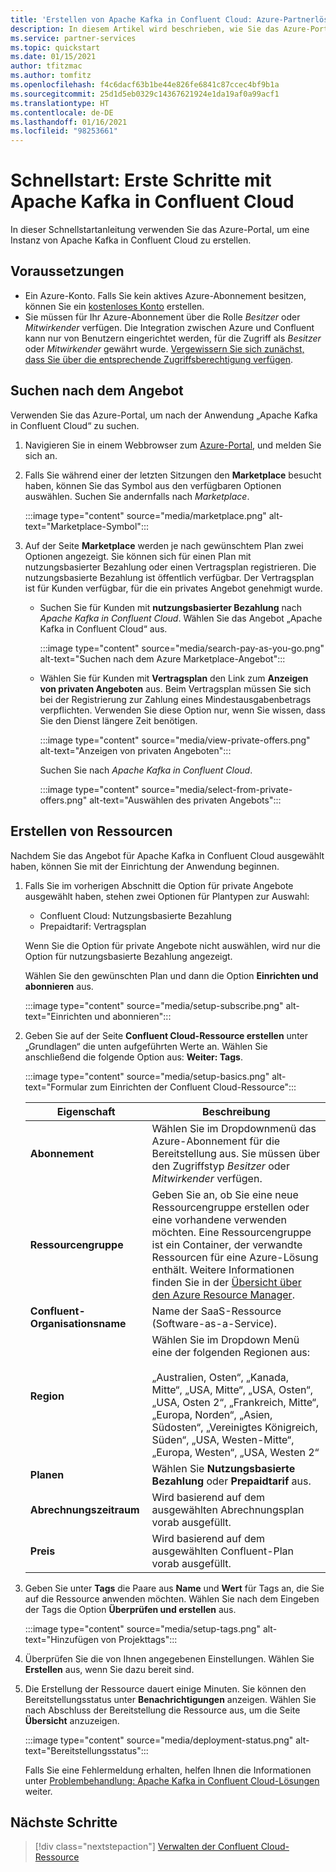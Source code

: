 ```yaml
---
title: 'Erstellen von Apache Kafka in Confluent Cloud: Azure-Partnerlösungen'
description: In diesem Artikel wird beschrieben, wie Sie das Azure-Portal verwenden, um eine Instanz von Apache Kafka in Confluent Cloud zu erstellen.
ms.service: partner-services
ms.topic: quickstart
ms.date: 01/15/2021
author: tfitzmac
ms.author: tomfitz
ms.openlocfilehash: f4c6dacf63b1be44e826fe6841c87ccec4bf9b1a
ms.sourcegitcommit: 25d1d5eb0329c14367621924e1da19af0a99acf1
ms.translationtype: HT
ms.contentlocale: de-DE
ms.lasthandoff: 01/16/2021
ms.locfileid: "98253661"
---
```

# <a name="quickstart-get-started-with-apache-kafka-for-confluent-cloud"></a>Schnellstart: Erste Schritte mit Apache Kafka in Confluent Cloud

In dieser Schnellstartanleitung verwenden Sie das Azure-Portal, um eine Instanz von Apache Kafka in Confluent Cloud zu erstellen.

## <a name="prerequisites"></a>Voraussetzungen

- Ein Azure-Konto. Falls Sie kein aktives Azure-Abonnement besitzen, können Sie ein [kostenloses Konto](https://azure.microsoft.com/free/) erstellen.
- Sie müssen für Ihr Azure-Abonnement über die Rolle _Besitzer_ oder _Mitwirkender_ verfügen. Die Integration zwischen Azure und Confluent kann nur von Benutzern eingerichtet werden, für die Zugriff als _Besitzer_ oder _Mitwirkender_ gewährt wurde. [Vergewissern Sie sich zunächst, dass Sie über die entsprechende Zugriffsberechtigung verfügen](../../role-based-access-control/check-access.md).

## <a name="find-offer"></a>Suchen nach dem Angebot

Verwenden Sie das Azure-Portal, um nach der Anwendung „Apache Kafka in Confluent Cloud“ zu suchen.

1. Navigieren Sie in einem Webbrowser zum [Azure-Portal](https://portal.azure.com/), und melden Sie sich an.

1. Falls Sie während einer der letzten Sitzungen den **Marketplace** besucht haben, können Sie das Symbol aus den verfügbaren Optionen auswählen. Suchen Sie andernfalls nach _Marketplace_.

    :::image type="content" source="media/marketplace.png" alt-text="Marketplace-Symbol":::

1. Auf der Seite **Marketplace** werden je nach gewünschtem Plan zwei Optionen angezeigt. Sie können sich für einen Plan mit nutzungsbasierter Bezahlung oder einen Vertragsplan registrieren. Die nutzungsbasierte Bezahlung ist öffentlich verfügbar. Der Vertragsplan ist für Kunden verfügbar, für die ein privates Angebot genehmigt wurde.

   - Suchen Sie für Kunden mit **nutzungsbasierter Bezahlung** nach _Apache Kafka in Confluent Cloud_. Wählen Sie das Angebot „Apache Kafka in Confluent Cloud“ aus.

     :::image type="content" source="media/search-pay-as-you-go.png" alt-text="Suchen nach dem Azure Marketplace-Angebot":::

   - Wählen Sie für Kunden mit **Vertragsplan** den Link zum **Anzeigen von privaten Angeboten** aus. Beim Vertragsplan müssen Sie sich bei der Registrierung zur Zahlung eines Mindestausgabenbetrags verpflichten. Verwenden Sie diese Option nur, wenn Sie wissen, dass Sie den Dienst längere Zeit benötigen.

     :::image type="content" source="media/view-private-offers.png" alt-text="Anzeigen von privaten Angeboten":::

     Suchen Sie nach _Apache Kafka in Confluent Cloud_.

     :::image type="content" source="media/select-from-private-offers.png" alt-text="Auswählen des privaten Angebots":::

## <a name="create-resource"></a>Erstellen von Ressourcen

Nachdem Sie das Angebot für Apache Kafka in Confluent Cloud ausgewählt haben, können Sie mit der Einrichtung der Anwendung beginnen.

1. Falls Sie im vorherigen Abschnitt die Option für private Angebote ausgewählt haben, stehen zwei Optionen für Plantypen zur Auswahl:

    - Confluent Cloud: Nutzungsbasierte Bezahlung
    - Prepaidtarif: Vertragsplan

   Wenn Sie die Option für private Angebote nicht auswählen, wird nur die Option für nutzungsbasierte Bezahlung angezeigt.

   Wählen Sie den gewünschten Plan und dann die Option **Einrichten und abonnieren** aus.

    :::image type="content" source="media/setup-subscribe.png" alt-text="Einrichten und abonnieren":::

1. Geben Sie auf der Seite **Confluent Cloud-Ressource erstellen** unter „Grundlagen“ die unten aufgeführten Werte an. Wählen Sie anschließend die folgende Option aus: **Weiter: Tags**.

    :::image type="content" source="media/setup-basics.png" alt-text="Formular zum Einrichten der Confluent Cloud-Ressource":::

    | Eigenschaft | Beschreibung |
    | ---- | ---- |
    | **Abonnement** | Wählen Sie im Dropdownmenü das Azure-Abonnement für die Bereitstellung aus. Sie müssen über den Zugriffstyp _Besitzer_ oder _Mitwirkender_ verfügen. |
    | **Ressourcengruppe** | Geben Sie an, ob Sie eine neue Ressourcengruppe erstellen oder eine vorhandene verwenden möchten. Eine Ressourcengruppe ist ein Container, der verwandte Ressourcen für eine Azure-Lösung enthält. Weitere Informationen finden Sie in der [Übersicht über den Azure Resource Manager](../../azure-resource-manager/management/overview.md). |
    | **Confluent-Organisationsname** | Name der SaaS-Ressource (Software-as-a-Service). |
    | **Region** | Wählen Sie im Dropdown Menü eine der folgenden Regionen aus: <br/><br/> „Australien, Osten“, „Kanada, Mitte“, „USA, Mitte“, „USA, Osten“, „USA, Osten 2“, „Frankreich, Mitte“, „Europa, Norden“, „Asien, Südosten“, „Vereinigtes Königreich, Süden“, „USA, Westen-Mitte“, „Europa, Westen“, „USA, Westen 2“ |
    | **Planen** | Wählen Sie **Nutzungsbasierte Bezahlung** oder **Prepaidtarif** aus. |
    | **Abrechnungszeitraum** | Wird basierend auf dem ausgewählten Abrechnungsplan vorab ausgefüllt. |
    | **Preis** | Wird basierend auf dem ausgewählten Confluent-Plan vorab ausgefüllt. |

1. Geben Sie unter **Tags** die Paare aus **Name** und **Wert** für Tags an, die Sie auf die Ressource anwenden möchten. Wählen Sie nach dem Eingeben der Tags die Option **Überprüfen und erstellen** aus.

    :::image type="content" source="media/setup-tags.png" alt-text="Hinzufügen von Projekttags":::

1. Überprüfen Sie die von Ihnen angegebenen Einstellungen. Wählen Sie **Erstellen** aus, wenn Sie dazu bereit sind.

1. Die Erstellung der Ressource dauert einige Minuten. Sie können den Bereitstellungsstatus unter **Benachrichtigungen** anzeigen. Wählen Sie nach Abschluss der Bereitstellung die Ressource aus, um die Seite **Übersicht** anzuzeigen.

    :::image type="content" source="media/deployment-status.png" alt-text="Bereitstellungsstatus":::

   Falls Sie eine Fehlermeldung erhalten, helfen Ihnen die Informationen unter [Problembehandlung: Apache Kafka in Confluent Cloud-Lösungen](troubleshoot.md) weiter.

## <a name="next-steps"></a>Nächste Schritte

> [!div class="nextstepaction"]
> [Verwalten der Confluent Cloud-Ressource](manage.md)
